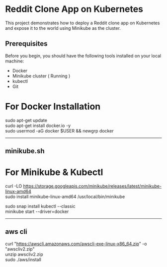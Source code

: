 # Reddit Clone App on Kubernetes
This project demonstrates how to deploy a Reddit clone app on Kubernetes and expose it to the world using Minikube as the cluster.

## Prerequisites
Before you begin, you should have the following tools installed on your local machine: 

- Docker
- Minikube cluster ( Running )
- kubectl
- Git

# For Docker Installation
sudo apt-get update <br>
sudo apt-get install docker.io -y <br>
sudo usermod -aG docker $USER && newgrp docker <br>

---------------
minikube.sh
---------------
# For Minikube & Kubectl
curl -LO https://storage.googleapis.com/minikube/releases/latest/minikube-linux-amd64  <br>
sudo install minikube-linux-amd64 /usr/local/bin/minikube  <br>

sudo snap install kubectl --classic <br>
minikube start --driver=docker <br>


-----------------
aws cli
----------------
curl "https://awscli.amazonaws.com/awscli-exe-linux-x86_64.zip" -o "awscliv2.zip"  <br>
unzip awscliv2.zip  <br>
sudo ./aws/install  <br>
